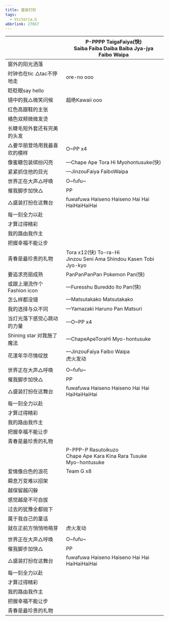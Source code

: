 ```yaml
---
title: 盛装打扮
tags:
  - Victoria.G
abbrlink: 27657
---
```

|      |P-PPPP TaigaFaiya(快)<br>Saiba Faiba Daiba Baiba Jya-jya<br>Faibo Waipa|
|--|--|
|窗外的阳光洒落|      |
|时钟也在tic △tac不停地走|ore-no ooo|
|眨眨眼say hello|      |
|镜中的我△微笑问候|超绝Kawaii ooo|
|红色高跟鞋的主张|      |
|橘色双颊微微发烫|      |
|长睫毛短外套还有完美的头发|      |
|△要华丽登场用我最喜欢的模样|O~PP x4|
|像蜜糖包装缤纷闪亮|—Chape Ape Tora Hi Myohontusuke(快)|
|紧紧抓住他的目光|—JinzouFaiya FaiboWaipa|
|世界正在大声△呼唤|O~fufu~|
|催我脚步加快△|PP|
|△盛装打扮在这舞台|fuwafuwa Haiseno Haiseno Hai Hai HaiHaiHaiHai|
|每一刻全力以赴|      |
|才算过得精彩|      |
|我的路由我作主|      |
|把握幸福不能让步|      |
|青春是最珍贵的礼物|Tora x12(快) To-ra-Hi<br>Jinzou Seni Ama Shindou Kasen Tobi Jyo-kyo|
|要追求亮丽成熟|PanPanPanPan Pokemon Pan(快)|
|或跟上潮流作个Fashion icon|—Furesshu Bureddo Ito Pan(快)|
|怎么样都没错|—Matsutakako Matsutakako|
|我的选择与众不同|—Yamazaki Haruno Pan Matsuri|
|当灯光落下感觉心跳动的力量|—O~PP x4|
|Shining star 对我施了魔法|—ChapeApeToraHi Myo-hontusuke |
|花漾年华尽情绽放|—JinzouFaiya Faibo Waipa<br>虎火发动|
|      |      |
|世界正在大声△呼唤|O~fufu~|
|催我脚步加快△|PP|
|△盛装打扮在这舞台|fuwafuwa Haiseno Haiseno Hai Hai HaiHaiHaiHai|
|每一刻全力以赴|      |
|才算过得精彩|      |
|我的路由我作主|      |
|把握幸福不能让步|      |
|青春是最珍贵的礼物|      |
|      |P-PPP-P Rasutoikuzo<br>Chape Ape Kara Kina Rara Tusuke Myo-hontusuke|
|爱情像白色的浪花|Team G x8|
|瞬息万变难以招架|      |
|越保留越闪躲|      |
|感觉越是不可自拔|      |
|过去的犹豫全都抛下|      |
|属于我自己的童话|      |
|就在正前方悄悄地萌芽|虎火发动|
|      |      |
|世界正在大声△呼唤|O~fufu~|
|催我脚步加快△|PP|
|△盛装打扮在这舞台|fuwafuwa Haiseno Haiseno Hai Hai HaiHaiHaiHai|
|每一刻全力以赴|      |
|才算过得精彩|      |
|我的路由我作主|      |
|把握幸福不能让步|      |
|青春是最珍贵的礼物|      |